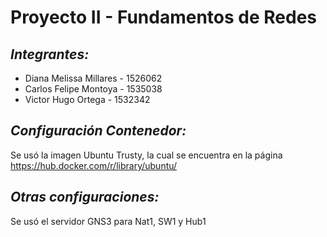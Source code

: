 # Proyecto II - Fundamentos de Redes

## *Integrantes:*

* Diana Melissa Millares - 1526062
* Carlos Felipe Montoya - 1535038
* Victor Hugo Ortega - 1532342

## *Configuración Contenedor:*

Se usó la imagen Ubuntu Trusty, la cual se encuentra en la página https://hub.docker.com/r/library/ubuntu/ 

## *Otras configuraciones:*

Se usó el servidor GNS3 para Nat1, SW1 y Hub1

